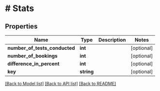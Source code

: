 # # Stats

## Properties

Name | Type | Description | Notes
------------ | ------------- | ------------- | -------------
**number_of_tests_conducted** | **int** |  | [optional]
**number_of_bookings** | **int** |  | [optional]
**difference_in_percent** | **int** |  | [optional]
**key** | **string** |  | [optional]

[[Back to Model list]](../../README.md#models) [[Back to API list]](../../README.md#endpoints) [[Back to README]](../../README.md)
